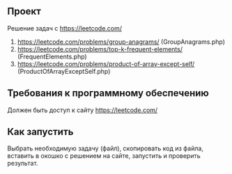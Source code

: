 ## Проект
Решение задач с https://leetcode.com/
1) https://leetcode.com/problems/group-anagrams/ (GroupAnagrams.php)
2) https://leetcode.com/problems/top-k-frequent-elements/ (FrequentElements.php)
3) https://leetcode.com/problems/product-of-array-except-self/ (ProductOfArrayExceptSelf.php)

## Требования к программному обеспечению
Должен быть доступ к сайту https://leetcode.com/

## Как запустить
Выбрать необходимую задачу (файл), скопировать код из файла, вставить в окошко с решением на сайте, запустить и проверить результат.